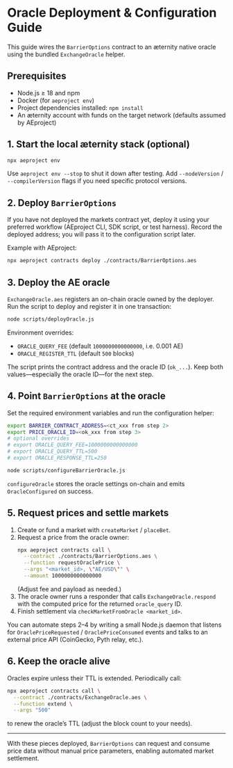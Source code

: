 # Oracle Deployment & Configuration Guide

This guide wires the `BarrierOptions` contract to an æternity native oracle using
the bundled `ExchangeOracle` helper.

## Prerequisites

- Node.js ≥ 18 and npm
- Docker (for `aeproject env`)
- Project dependencies installed: `npm install`
- An æternity account with funds on the target network (defaults assumed by AEproject)

## 1. Start the local æternity stack (optional)

```bash
npx aeproject env
```

Use `aeproject env --stop` to shut it down after testing. Add `--nodeVersion` / `--compilerVersion`
flags if you need specific protocol versions.

## 2. Deploy `BarrierOptions`

If you have not deployed the markets contract yet, deploy it using your preferred
workflow (AEproject CLI, SDK script, or test harness). Record the deployed address;
you will pass it to the configuration script later.

Example with AEproject:

```bash
npx aeproject contracts deploy ./contracts/BarrierOptions.aes
```

## 3. Deploy the AE oracle

`ExchangeOracle.aes` registers an on-chain oracle owned by the deployer. Run the
script to deploy and register it in one transaction:

```bash
node scripts/deployOracle.js
```

Environment overrides:
- `ORACLE_QUERY_FEE` (default `1000000000000000`, i.e. 0.001 AE)
- `ORACLE_REGISTER_TTL` (default `500` blocks)

The script prints the contract address and the oracle ID (`ok_...`). Keep
both values—especially the oracle ID—for the next step.

## 4. Point `BarrierOptions` at the oracle

Set the required environment variables and run the configuration helper:

```bash
export BARRIER_CONTRACT_ADDRESS=<ct_xxx from step 2>
export PRICE_ORACLE_ID=<ok_xxx from step 3>
# optional overrides
# export ORACLE_QUERY_FEE=1000000000000000
# export ORACLE_QUERY_TTL=500
# export ORACLE_RESPONSE_TTL=250

node scripts/configureBarrierOracle.js
```

`configureOracle` stores the oracle settings on-chain and emits
`OracleConfigured` on success.

## 5. Request prices and settle markets

1. Create or fund a market with `createMarket` / `placeBet`.
2. Request a price from the oracle owner:
   ```bash
   npx aeproject contracts call \
     --contract ./contracts/BarrierOptions.aes \
     --function requestOraclePrice \
     --args "<market_id>, \"AE/USD\"" \
     --amount 1000000000000000
   ```
   (Adjust fee and payload as needed.)
3. The oracle owner runs a responder that calls `ExchangeOracle.respond` with the
   computed price for the returned `oracle_query` ID.
4. Finish settlement via `checkMarketFromOracle <market_id>`.

You can automate steps 2–4 by writing a small Node.js daemon that listens for
`OraclePriceRequested` / `OraclePriceConsumed` events and talks to an external
price API (CoinGecko, Pyth relay, etc.).

## 6. Keep the oracle alive

Oracles expire unless their TTL is extended. Periodically call:

```bash
npx aeproject contracts call \
  --contract ./contracts/ExchangeOracle.aes \
  --function extend \
  --args "500"
```

to renew the oracle’s TTL (adjust the block count to your needs).

---

With these pieces deployed, `BarrierOptions` can request and consume price data
without manual price parameters, enabling automated market settlement.
